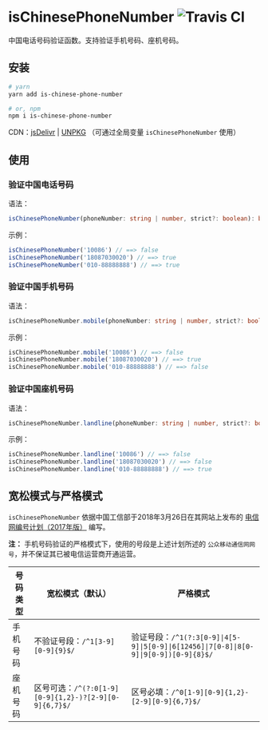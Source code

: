 # isChinesePhoneNumber ![Travis CI](https://api.travis-ci.org/fjc0k/is-chinese-phone-number.svg?branch=master)

中国电话号码验证函数。支持验证手机号码、座机号码。

## 安装

```bash
# yarn
yarn add is-chinese-phone-number

# or, npm
npm i is-chinese-phone-number
```

CDN：[jsDelivr](//www.jsdelivr.com/package/npm/is-chinese-phone-number) | [UNPKG](//unpkg.com/is-chinese-phone-number/) （可通过全局变量 `isChinesePhoneNumber` 使用）

## 使用

### 验证中国电话号码

语法：

```typescript
isChinesePhoneNumber(phoneNumber: string | number, strict?: boolean): boolean
```

示例：

```javascript
isChinesePhoneNumber('10086') // ==> false
isChinesePhoneNumber('18087030020') // ==> true
isChinesePhoneNumber('010-88888888') // ==> true
```

### 验证中国手机号码

语法：

```typescript
isChinesePhoneNumber.mobile(phoneNumber: string | number, strict?: boolean): boolean
```

示例：

```javascript
isChinesePhoneNumber.mobile('10086') // ==> false
isChinesePhoneNumber.mobile('18087030020') // ==> true
isChinesePhoneNumber.mobile('010-88888888') // ==> false
```

### 验证中国座机号码

语法：

```typescript
isChinesePhoneNumber.landline(phoneNumber: string | number, strict?: boolean): boolean
```

示例：

```javascript
isChinesePhoneNumber.landline('10086') // ==> false
isChinesePhoneNumber.landline('18087030020') // ==> false
isChinesePhoneNumber.landline('010-88888888') // ==> true
```

## 宽松模式与严格模式

`isChinesePhoneNumber` 依据中国工信部于2018年3月26日在其网站上发布的 [电信网编号计划（2017年版）](http://miinac.gov.cn/components/Notice.action?doType=view&id=150951611150067176518) 编写。

**注：** 手机号码验证的严格模式下，使用的号段是上述计划所述的 `公众移动通信网网号`，并不保证其已被电信运营商开通运营。

号码类型 | 宽松模式（默认） | 严格模式
---------|----------|----------
手机号码 | 不验证号段：`/^1[3-9][0-9]{9}$/`       | 验证号段：`/^1(?:3[0-9]\|4[5-9]\|5[0-9]\|6[12456]\|7[0-8]\|8[0-9]\|9[0-9])[0-9]{8}$/`
座机号码 | 区号可选：`/^(?:0[1-9][0-9]{1,2}-)?[2-9][0-9]{6,7}$/`      | 区号必填：`/^0[1-9][0-9]{1,2}-[2-9][0-9]{6,7}$/`
